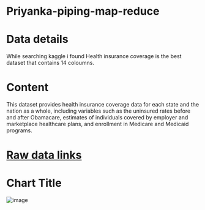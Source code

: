 # Priyanka-piping-map-reduce
# Data details
While searching kaggle i found Health insurance coverage is the best dataset that contains 14 coloumns.
# Content
This dataset provides health insurance coverage data for each state and the nation as a whole, including variables such as the uninsured rates before and after Obamacare, estimates of individuals covered by employer and marketplace healthcare plans, and enrollment in Medicare and Medicaid programs.
# [Raw data links](https://www.kaggle.com/hhs/health-insurance)


# Chart Title
![image](https://user-images.githubusercontent.com/77811257/152592552-f47f05cb-70c8-450b-9a1c-19404cbf6678.png)
